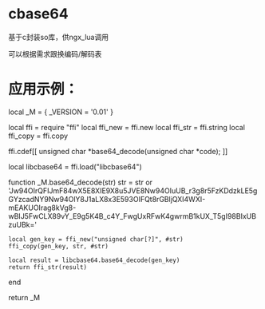 # cbase64

基于c封装so库，供ngx_lua调用


可以根据需求跟换编码/解码表



# 应用示例：
local _M = {
    _VERSION = '0.01'
}

local ffi = require "ffi"
local ffi_new = ffi.new
local ffi_str = ffi.string
local ffi_copy = ffi.copy

ffi.cdef[[
    unsigned char *base64_decode(unsigned char *code);
]]

local libcbase64 = ffi.load("libcbase64")


function _M.base64_decode(str)
	str = str or 'Jw94OIrQFIJmF84wX5E8XIE9X8u5JVE8Nw94OIuUB_r3g8r5FzKDdzkLE5gGYzcadNY9Nw94OlY8J1aLX8x3E593OIFQt8rGBljQXI4WXI-mEAKUOIrag8kVg8-wBIJ5FwCLX89vY_E9g5K4B_c4Y_FwgUxRFwK4gwrmB1kUX_T5gI98BIxUBzuUBk='

	local gen_key = ffi_new("unsigned char[?]", #str)
	ffi_copy(gen_key, str, #str)

    local result = libcbase64.base64_decode(gen_key)
    return ffi_str(result)
end

return _M

